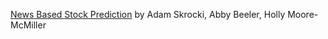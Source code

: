 [News Based Stock Prediction](https://github.com/AbbyB/orie4741) by Adam Skrocki, Abby Beeler, Holly Moore-McMiller
